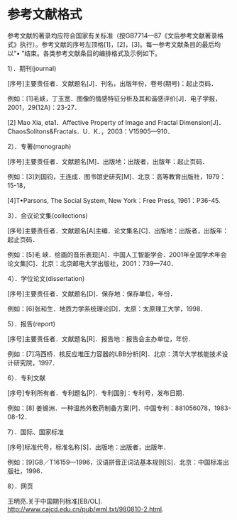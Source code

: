 # 参考文献格式
参考文献的著录均应符合国家有关标准（按GB7714—87《文后参考文献著录格式》执行）。参考文献的序号左顶格[1]，[2]，[3]。每一参考文献条目的最后均以“• ”结束。各类参考文献条目的编排格式及示例如下。

1）．期刊(journal)

[序号]主要责任者．文献题名[J]．刊名，出版年份，卷号(期号)：起止页码．

例如：[1]毛峡，丁玉宽．图像的情感特征分析及其和谐感评价[J]．电子学报，2001，29(12A)：23-27．

[2] Mao Xia, eta1．Affective Property of Image and Fractal Dimension[J]．ChaosSolitons&Fractals．U．K．，2003：V15905—910．

2）．专著(monograph)

[序号]主要责任者．文献题名[M]．出版地：出版者，出版年：起止页码．

例如：[3]刘国钧，王连成．图书馆史研究[M]．北京：高等教育出版社，1979：15-18，

[4]T•Parsons, The Social System, New York：Free Press, 1961：P36-45.

3）．会议论文集(collections)

[序号]主要责任者．文献题名[A]主编．论文集名[C]．出版地：出版者，出版年：起止页码．

例如：[5]毛 峡．绘画的音乐表现[A]．中国人工智能学会．2001年全国学术年会论文集[C]．北京：北京邮电大学出版社，2001：739—740．

4）．学位论文(dissertation)

[序号]主要责任者．文献题名[D]．保存地：保存单位，年份．

例如：[6]张和生．地质力学系统理论[D]．太原：太原理工大学，1998．

5）．报告(report)

[序号]主要责任者．文献题名[R]．报告地：报告会主办单位，年份．

例如：[7]冯西桥．核反应堆压力容器的LBB分析[R]．北京：清华大学核能技术设计研究院，1997．

6）．专利文献

[序号]专利所有者．专利题名[P]．专利国别：专利号，发布日期．

例如：[8] 姜锡洲．一种温热外敷药制备方案[P]．中国专利：881056078，1983-08-12．

7）．国际、国家标准

[序号]标准代号，标准名称[S]．出版地：出版者，出版年．

例如：[9]GB／T16159—1996，汉语拼音正词法基本规则[S]．北京：中国标准出版社，1996．

8）．网页

王明亮.关于中国期刊标准[EB/OL]. http://www.cajcd.edu.cn/pub/wml.txt/980810-2.html.




